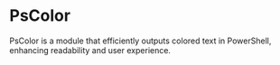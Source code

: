 # PsColor
PsColor is a module that efficiently outputs colored text in PowerShell, enhancing readability and user experience.
